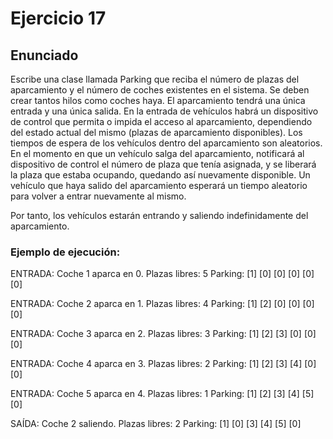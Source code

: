 # Ejercicio 17
## Enunciado

Escribe una clase llamada Parking que reciba el número de plazas del aparcamiento y el número de
coches existentes en el sistema. Se deben crear tantos hilos como coches haya. El aparcamiento
tendrá una única entrada y una única salida.
En la entrada de vehículos habrá un dispositivo de control que permita o impida el acceso al
aparcamiento, dependiendo del estado actual del mismo (plazas de aparcamiento disponibles). Los
tiempos de espera de los vehículos dentro del aparcamiento son aleatorios. En el momento en que
un vehículo salga del aparcamiento, notificará al dispositivo de control el número de plaza que tenía
asignada, y se liberará la plaza que estaba ocupando, quedando así nuevamente disponible. Un
vehículo que haya salido del aparcamiento esperará un tiempo aleatorio para volver a entrar
nuevamente al mismo.

Por tanto, los vehículos estarán entrando y saliendo indefinidamente del aparcamiento.

### Ejemplo de ejecución:

ENTRADA: Coche 1 aparca en 0.
Plazas libres: 5
Parking: [1] [0] [0] [0] [0] [0]

ENTRADA: Coche 2 aparca en 1.
Plazas libres: 4
Parking: [1] [2] [0] [0] [0] [0]

ENTRADA: Coche 3 aparca en 2.
Plazas libres: 3
Parking: [1] [2] [3] [0] [0] [0]

ENTRADA: Coche 4 aparca en 3.
Plazas libres: 2
Parking: [1] [2] [3] [4] [0] [0]

ENTRADA: Coche 5 aparca en 4.
Plazas libres: 1
Parking: [1] [2] [3] [4] [5] [0]

SAÍDA: Coche 2 saliendo.
Plazas libres: 2
Parking: [1] [0] [3] [4] [5] [0]